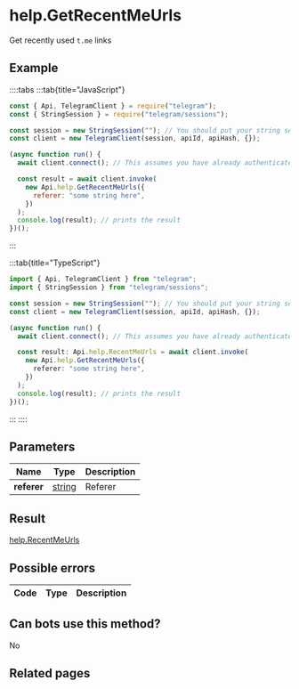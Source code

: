 # help.GetRecentMeUrls

Get recently used `t.me` links

## Example

::::tabs
:::tab{title="JavaScript"}

```js
const { Api, TelegramClient } = require("telegram");
const { StringSession } = require("telegram/sessions");

const session = new StringSession(""); // You should put your string session here
const client = new TelegramClient(session, apiId, apiHash, {});

(async function run() {
  await client.connect(); // This assumes you have already authenticated with .start()

  const result = await client.invoke(
    new Api.help.GetRecentMeUrls({
      referer: "some string here",
    })
  );
  console.log(result); // prints the result
})();
```

:::

:::tab{title="TypeScript"}

```ts
import { Api, TelegramClient } from "telegram";
import { StringSession } from "telegram/sessions";

const session = new StringSession(""); // You should put your string session here
const client = new TelegramClient(session, apiId, apiHash, {});

(async function run() {
  await client.connect(); // This assumes you have already authenticated with .start()

  const result: Api.help.RecentMeUrls = await client.invoke(
    new Api.help.GetRecentMeUrls({
      referer: "some string here",
    })
  );
  console.log(result); // prints the result
})();
```

:::
::::

## Parameters

|    Name     | Type                                            | Description |
| :---------: | ----------------------------------------------- | ----------- |
| **referer** | [string](https://core.telegram.org/type/string) | Referer     |

## Result

[help.RecentMeUrls](https://core.telegram.org/type/help.RecentMeUrls)

## Possible errors

| Code | Type | Description |
| :--: | ---- | ----------- |

## Can bots use this method?

No

## Related pages
